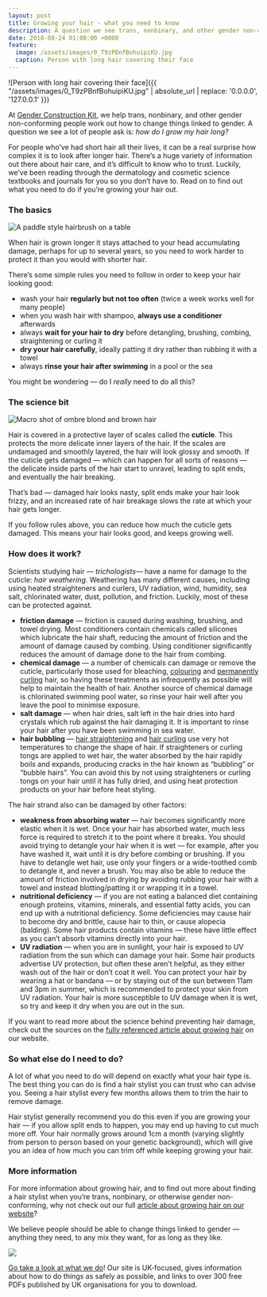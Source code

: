 ```yaml
---
layout: post
title: Growing your hair - what you need to know
description: A question we see trans, nonbinary, and other gender non-conforming people ask often is how to take care of longer hair
date: 2018-08-24 01:00:00 +0000
feature:
  image: /assets/images/0_T9zPBnfBohuipiKU.jpg
  caption: Person with long hair covering their face
---
```


![Person with long hair covering their face]({{ "/assets/images/0_T9zPBnfBohuipiKU.jpg" | absolute_url | replace: '0.0.0.0', '127.0.0.1' }})

At [Gender Construction Kit](http://genderkit.org.uk/), we help trans, nonbinary, and other gender non-conforming people work out how to change things linked to gender. A question we see a lot of people ask is: _how do I grow my hair long?_

For people who’ve had short hair all their lives, it can be a real surprise how complex it is to look after longer hair. There’s a huge variety of information out there about hair care, and it’s difficult to know who to trust. Luckily, we’ve been reading through the dermatology and cosmetic science textbooks and journals for you so you don’t have to. Read on to find out what you need to do if you’re growing your hair out.

### The basics

![A paddle style hairbrush on a table](https://cdn-images-1.medium.com/max/800/1*2LnGjhQ0Z0bW8GM8y9eC4Q.jpeg)

When hair is grown longer it stays attached to your head accumulating damage, perhaps for up to several years, so you need to work harder to protect it than you would with shorter hair.

There’s some simple rules you need to follow in order to keep your hair looking good:

*   wash your hair **regularly but not too often** (twice a week works well for many people)
*   when you wash hair with shampoo, **always use a conditioner** afterwards
*   always **wait for your hair to dry** before detangling, brushing, combing, straightening or curling it
*   **dry your hair carefully**, ideally patting it dry rather than rubbing it with a towel
*   always **rinse your hair after swimming** in a pool or the sea

You might be wondering — do I _really_ need to do all this?

### The science bit

![Macro shot of ombre blond and brown hair](https://cdn-images-1.medium.com/max/800/0*YysBiSf0poRI98Vz)

Hair is covered in a protective layer of scales called the **cuticle**. This protects the more delicate inner layers of the hair. If the scales are undamaged and smoothly layered, the hair will look glossy and smooth. If the cuticle gets damaged — which can happen for all sorts of reasons — the delicate inside parts of the hair start to unravel, leading to split ends, and eventually the hair breaking.

That’s bad — damaged hair looks nasty, split ends make your hair look frizzy, and an increased rate of hair breakage slows the rate at which your hair gets longer.

If you follow rules above, you can reduce how much the cuticle gets damaged. This means your hair looks good, and keeps growing well.

### How does it work?

Scientists studying hair — _trichologists_— have a name for damage to the cuticle: _hair weathering_. Weathering has many different causes, including using heated straighteners and curlers, UV radiation, wind, humidity, sea salt, chlorinated water, dust, pollution, and friction. Luckily, most of these can be protected against.

*   **friction damage** — friction is caused during washing, brushing, and towel drying. Most conditioners contain chemicals called silicones which lubricate the hair shaft, reducing the amount of friction and the amount of damage caused by combing. Using conditioner significantly reduces the amount of damage done to the hair from combing.
*   **chemical damage** — a number of chemicals can damage or remove the cuticle, particularly those used for bleaching, [colouring](https://genderkit.github.io/genderkit/article/hair-colouring/) and [permanently curling](https://genderkit.github.io/genderkit/article/permanent-hair-curling/) hair, so having these treatments as infrequently as possible will help to maintain the health of hair. Another source of chemical damage is chlorinated swimming pool water, so rinse your hair well after you leave the pool to minimise exposure.
*   **salt damage** — when hair dries, salt left in the hair dries into hard crystals which rub against the hair damaging it. It is important to rinse your hair after you have been swimming in sea water.
*   **hair bubbling** — [hair straightening](https://genderkit.github.io/genderkit/article/hair-straightening/) and [hair curling](https://genderkit.github.io/genderkit/article/hair-curling/) use very hot temperatures to change the shape of hair. If straighteners or curling tongs are applied to wet hair, the water absorbed by the hair rapidly boils and expands, producing cracks in the hair known as “bubbling” or “bubble hairs”. You can avoid this by not using straighteners or curling tongs on your hair until it has fully dried, and using heat protection products on your hair before heat styling.

The hair strand also can be damaged by other factors:

*   **weakness from absorbing water** — hair becomes significantly more elastic when it is wet. Once your hair has absorbed water, much less force is required to stretch it to the point where it breaks. You should avoid trying to detangle your hair when it is wet — for example, after you have washed it, wait until it is dry before combing or brushing. If you have to detangle wet hair, use only your fingers or a wide-toothed comb to detangle it, and never a brush. You may also be able to reduce the amount of friction involved in drying by avoiding rubbing your hair with a towel and instead blotting/patting it or wrapping it in a towel.
*   **nutritional deficiency** — if you are not eating a balanced diet containing enough proteins, vitamins, minerals, and essential fatty acids, you can end up with a nutritional deficiency. Some deficiencies may cause hair to become dry and brittle, cause hair to thin, or cause alopecia (balding). Some hair products contain vitamins — these have little effect as you can’t absorb vitamins directly into your hair.
*   **UV radiation** — when you are in sunlight, your hair is exposed to UV radiation from the sun which can damage your hair. Some hair products advertise UV protection, but often these aren’t helpful, as they either wash out of the hair or don’t coat it well. You can protect your hair by wearing a hat or bandana — or by staying out of the sun between 11am and 3pm in summer, which is recommended to protect your skin from UV radiation. Your hair is more susceptible to UV damage when it is wet, so try and keep it dry when you are out in the sun.

If you want to read more about the science behind preventing hair damage, check out the sources on the [fully referenced article about growing hair](http://genderkit.org.uk/article/growing-hair/) on our website.

### So what else do I need to do?

A lot of what you need to do will depend on exactly what your hair type is. The best thing you can do is find a hair stylist you can trust who can advise you. Seeing a hair stylist every few months allows them to trim the hair to remove damage. 

Hair stylist generally recommend you do this even if you are growing your hair — if you allow split ends to happen, you may end up having to cut much more off. Your hair normally grows around 1cm a month (varying slightly from person to person based on your genetic background), which will give you an idea of how much you can trim off while keeping growing your hair.

### More information

For more information about growing hair, and to find out more about finding a hair stylist when you’re trans, nonbinary, or otherwise gender non-conforming, why not check out our full [article about growing hair on our website](http://genderkit.org.uk/article/growing-hair/)?

We believe people should be able to change things linked to gender — anything they need, to any mix they want, for as long as they like.

![](https://cdn-images-1.medium.com/max/800/1*oP0dKWJ9UCbWNWHj1ARoYQ.png)

[Go take a look at what we do](http://genderkit.org.uk/)! Our site is UK-focused, gives information about how to do things as safely as possible, and links to over 300 free PDFs published by UK organisations for you to download.